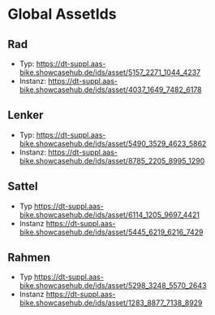 # Global AssetIds

## Rad

- Typ:
  https://dt-suppl.aas-bike.showcasehub.de/ids/asset/5157_2271_1044_4237
- Instanz:
  https://dt-suppl.aas-bike.showcasehub.de/ids/asset/4037_1649_7482_6178

## Lenker

- Typ:
  https://dt-suppl.aas-bike.showcasehub.de/ids/asset/5490_3529_4623_5862
- Instanz:
  https://dt-suppl.aas-bike.showcasehub.de/ids/asset/8785_2205_8995_1290

## Sattel

- Typ
  https://dt-suppl.aas-bike.showcasehub.de/ids/asset/6114_1205_9697_4421
- Instanz
  https://dt-suppl.aas-bike.showcasehub.de/ids/asset/5445_6219_6216_7429

## Rahmen

- Typ
  https://dt-suppl.aas-bike.showcasehub.de/ids/asset/5298_3248_5570_2643
- Instanz
  https://dt-suppl.aas-bike.showcasehub.de/ids/asset/1283_8877_7138_8929
